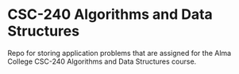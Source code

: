 # CSC-240 Algorithms and Data Structures

Repo for storing application problems that are assigned for the Alma College CSC-240 Algorithms and Data Structures course.